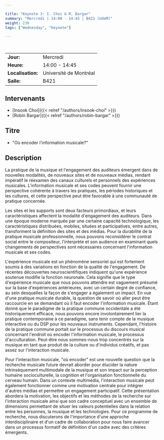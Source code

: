 ```yaml
---

title: "Keynote 3: I. Choi & R. Bargar"
summary: "Mercredi | 14:00 - 14:45 | B421 (UdeM)"
weight: 230
tags: ["Wednesday", "Keynote"]

---
```


<br>

| | |
| - | - |
| **Jour:** | Mercredi |
| **Heure:** | 14:00 - 14:45 |
| **Localisation:** | Université de Montréal |
| **Salle:** | B421 |

## Intervenants

- [Insook Choi]({{< relref "/authors/insook-choi" >}})
- [Robin Bargar]({{< relref "/authors/robin-bargar" >}})

## Titre

- "Où encoder l'information musicale?"

## Description

La pratique de la musique et l'engagement des auditeurs émergent dans de nouvelles modalités, de nouveaux sites et de nouveaux médias, rendant impératif le réexamen des canaux culturels et personnels des expériences musicales. L'information musicale et ses codes peuvent fournir une perspective cohérente à travers les pratiques, les périodes historiques et les cultures, et cette perspective peut être favorable à une communauté de pratique concernée.

Les sites et les supports sont deux facteurs primordiaux, et leurs caractéristiques affectent la modalité d'engagement des auditeurs. Dans une époque moderne marquée par une certaine capacité technologique, les caractéristiques distribuées, mobiles, situées et participatives, entre autres, transforment la définition des sites et des médias. Pour la durabilité de la pratique musicale professionnelle, nous pouvons reconsidérer le contrat social entre le compositeur, l'interprète et son audience en examinant quels changements de perspectives sont nécessaires concernant l'information musicale et ses codes.

L'expérience musicale est un phénomène sensoriel qui est fortement soumis à des variations en fonction de la qualité de l'engagement. De récentes découvertes neuroscientifiques indiquent qu'une expérience soutenue modifie la fonction neuronale. Cela signifie que le type d'expérience musicale que nous pouvons attendre est vaguement présumé sur la base d'expériences antérieures, avec un certain degré de confiance, au sein desquelles la façon de s'engager a également un impact. En vue d'une pratique musicale durable, la question de savoir où aller peut être raccourcie en se demandant où il faut encoder l'information musicale. Étant donné que le paradigme de la pratique commune occidentale a été historiquement efficace, nous pouvons encore involontairement lier la pratique contemporaine à ce paradigme, sans tenir compte de la musique interactive ou du DSP pour les nouveaux instruments. Cependant, l'histoire de la pratique commune portait sur le processus du discours musical concernant l'endroit où encoder l'information musicale, le processus d'acculturation. Peut-être nous sommes-nous trop concentrés sur la musique en tant que produit de la culture ou d'individus créatifs, et pas assez sur l'interaction musicale.

Pour l'interaction musicale, "où encoder" est une nouvelle question que la recherche musicale future devrait aborder pour élucider la nature intrinsèquement multimodale de la musique et son impact sur la perception humaine socioculturelle, la cognition et l'organisation fonctionnelle du cerveau humain. Dans un contexte multimédia, l'interaction musicale peut également fonctionner comme une motivation centrale pour intégrer d'autres médias et permettre un engagement participatif. Cette présentation abordera la motivation, les objectifs et les méthodes de la recherche sur l'interaction musicale ainsi que son cadre conceptuel avec un ensemble de dimensions permettant de situer les valeurs potentielles dans la relation entre les personnes, la musique et les technologies. Pour ce programme de recherche, nous discuterons de l'importance d'une approche interdisciplinaire et d'un cadre de collaboration pour nous faire avancer dans un processus formatif de définition d'un cadre avec des critères émergents.